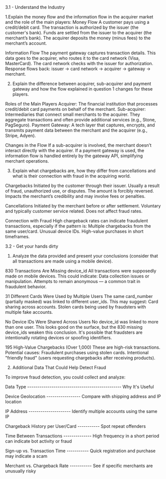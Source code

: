 3.1 - Understand the Industry

1.Explain the money flow and the information flow in the acquirer market and the role of the main players:
Money Flow
A customer pays using a credit/debit card.
The transaction is authorized by the issuer (the customer's bank).
Funds are settled from the issuer to the acquirer (the merchant’s bank).
The acquirer deposits the money (minus fees) to the merchant’s account.

Information Flow
The payment gateway captures transaction details.
This data goes to the acquirer, who routes it to the card network (Visa, MasterCard).
The card network checks with the issuer for authorization.
Response flows back: issuer → card network → acquirer → gateway → merchant.


2. Explain the difference between acquirer, sub-acquirer and payment gateway and how the flow explained in question 1 changes for these players.

Roles of the Main Players
Acquirer: The financial institution that processes credit/debit card payments on behalf of the merchant.
Sub-acquirer: Intermediaries that connect small merchants to the acquirer. They aggregate transactions and often provide additional services (e.g., Stone, PagSeguro).
Payment Gateway: A tech layer that captures, encrypts, and transmits payment data between the merchant and the acquirer (e.g., Stripe, Adyen).

Changes in the Flow
If a sub-acquirer is involved, the merchant doesn’t interact directly with the acquirer.
If a payment gateway is used, the information flow is handled entirely by the gateway API, simplifying merchant operations.


3. Explain what chargebacks are, how they differ from cancellations and what is their connection with fraud in the acquiring world.

Chargebacks
Initiated by the customer through their issuer.
Usually a result of fraud, unauthorized use, or disputes.
The amount is forcibly reversed.
Impacts the merchant’s credibility and may involve fees or penalties.

Cancellations
Initiated by the merchant before or after settlement.
Voluntary and typically customer service related.
Does not affect fraud rates.

Connection with Fraud
High chargeback rates can indicate fraudulent transactions, especially if the pattern is:
Multiple chargebacks from the same user/card.
Unusual device IDs.
High-value purchases in short timeframes.


3.2 - Get your hands dirty

1. Analyze the data provided and present your conclusions (consider that all transactions are made using a mobile device).

830 Transactions Are Missing device_id
All transactions were supposedly made on mobile devices.
This could indicate:
Data collection issues or manipulation.
Attempts to remain anonymous — a common trait in fraudulent behavior.

31 Different Cards Were Used by Multiple Users
The same card_number (partially masked) was linked to different user_ids.
This may suggest:
Card sharing across accounts.
Stolen cards being used by fraudsters with multiple fake accounts.

No Device IDs Were Shared Across Users
No device_id was linked to more than one user.
This looks good on the surface, but the 830 missing device_ids weaken this conclusion.
It's possible that fraudsters are intentionally rotating devices or spoofing identifiers.

195 High-Value Chargebacks (Over 1,000)
These are high-risk transactions.
Potential causes:
Fraudulent purchases using stolen cards.
Intentional "friendly fraud" (users requesting chargebacks after receiving products).

2. Additional Data That Could Help Detect Fraud

To improve fraud detection, you could collect and analyze:

Data Type ----------------------------------------------- Why It's Useful
				
Device Geolocation ----------------- Compare with shipping address and IP location

IP Address --------------------- Identify multiple accounts using the same IP

Chargeback History per User/Card ----------- Spot repeat offenders

Time Between Transactions -------------- High frequency in a short period can indicate bot activity or fraud

Sign-up vs. Transaction Time ----------- Quick registration and purchase may indicate a scam

Merchant vs. Chargeback Rate ----------- See if specific merchants are unusually risky
